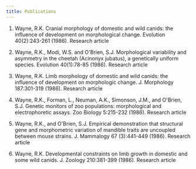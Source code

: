 ```yaml
---
title: Publications
---
```


1. Wayne, R.K. Cranial morphology of domestic and wild canids: the influence of development on morphological change. Evolution 40(2):243-261 (1986). Research article

2. Wayne, R.K., Modi, W.S. and O'Brien, S.J. Morphological variability and asymmetry in the cheetah (Acinonyx jubatus), a genetically uniform species. Evolution 40(1):78-85 (1986). Research article

3. Wayne, R.K. Limb morphology of domestic and wild canids: the influence of development on morphologic change. J. Morphology 187:301-319 (1986). Research article

4. Wayne, R.K., Forman, L., Neuman, A.K., Simonson, J.M., and O'Brien, S.J. Genetic monitors of zoo populations: morphological and electrophoretic assays. Zoo Biology 5:215-232 (1986). Research article

5. Wayne, R.K., and O'Brien, S.J. Empirical demonstration that structural gene and morphometric variation of mandible traits are uncoupled between mouse strains. J. Mammalogy 67 (3):441-449 (1986). Research article

6. Wayne, R.K. Developmental constraints on limb growth in domestic and some wild canids. J. Zoology 210:381-399 (1986). Research article
